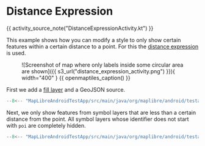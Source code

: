 # Distance Expression

{{ activity_source_note("DistanceExpressionActivity.kt") }}

This example shows how you can modify a style to only show certain features within a certain distance to a point. For this the [distance expression](https://maplibre.org/maplibre-style-spec/expressions/#within) is used.

<figure markdown="span">
  ![Screenshot of map where only labels inside some circular area are shown]({{ s3_url("distance_expression_activity.png") }}){ width="400" }
  {{ openmaptiles_caption() }}
</figure>

First we add a [fill layer](https://maplibre.org/maplibre-style-spec/layers/#fill) and a GeoJSON source.

```kotlin
--8<-- "MapLibreAndroidTestApp/src/main/java/org/maplibre/android/testapp/activity/style/DistanceExpressionActivity.kt:FillLayer"
```

Next, we only show features from symbol layers that are less than a certain distance from the point. All symbol layers whose identifier does not start with `poi` are completely hidden.

```kotlin
--8<-- "MapLibreAndroidTestApp/src/main/java/org/maplibre/android/testapp/activity/style/DistanceExpressionActivity.kt:distanceExpression"
```